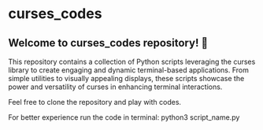 # curses_codes

## Welcome to curses_codes repository! 🚀

This repository contains a collection of Python scripts leveraging the curses library to create engaging and dynamic terminal-based applications. From simple utilities to visually appealing displays, these scripts showcase the power and versatility of curses in enhancing terminal interactions.

Feel free to clone the repository and play with codes.

For better experience run the code in terminal:
python3 script_name.py
